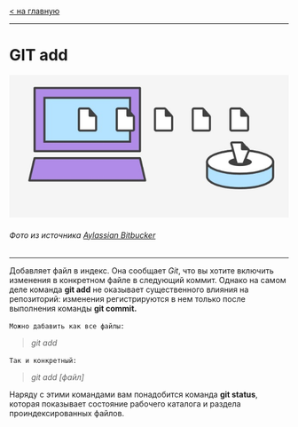 [< на главную](./readme.md)
***


# **GIT add**

![схема git add](./assets/add.jpg)
###### Фото из источника [Aylassian Bitbucker](https://www.atlassian.com/ru/git/tutorials/saving-changes)

----

Добавляет файл в индекс. Она сообщает *Git*, что вы хотите включить изменения в конкретном файле в следующий коммит. Однако на самом деле команда  **git add** не оказывает существенного влияния на репозиторий: изменения регистрируются в нем только после выполнения команды **git commit.**


`Можно дабавить как все файлы: `
> *git add*

`Так и конкретный:`

>*git add [файл]*

Наряду с этими командами вам понадобится команда **git status**, которая показывает состояние рабочего каталога и раздела проиндексированных файлов.
